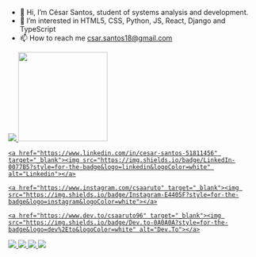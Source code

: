 
- 👋 Hi, I’m César Santos, student of systems analysis and development.
- 👀 I’m interested in HTML5, CSS, Python, JS, React, Django and TypeScript 
- 📫 How to reach me csar.santos18@gmail.com

<!---
cesarsantos96/cesarsantos96 is a ✨ special ✨ repository because its `README.md` (this file) appears on your GitHub profile.
You can click the Preview link to take a look at your changes.
--->
<div>

 <a href="https://github.com/cesarsantos96">
   
 
  <img heigth="180em" src="https://github-readme-stats.vercel.app/api?username=cesarsantos96&show_icons=true&theme=codeSTACKr">
 
 <img height="180em" src="https://github-readme-stats.vercel.app/api/top-langs/?username=cesarsantos96&show_icons=true&theme=codeSTACKr">
 
</div>

<div>
  <p align="left">
 
    <a href="https://www.linkedin.com/in/cesar-santos-51811456" target="_blank"><img src="https://img.shields.io/badge/LinkedIn-0077B5?style=for-the-badge&logo=linkedin&logoColor=white" alt="Linkedin"></a>
   
    <a href="https://www.instagram.com/csaaruto" target="_blank"><img src="https://img.shields.io/badge/Instagram-E4405F?style=for-the-badge&logo=instagram&logoColor=white"></a>
   
    <a href="https://www.dev.to/csaaruto96" target="_blank"><img src="https://img.shields.io/badge/Dev.to-0A0A0A?style=for-the-badge&logo=dev%2Eto&logoColor=white" alt="Dev.To"></a>
 </p> 
</div>
      
<div>
<img src="https://img.shields.io/badge/HTML5-E34F26?style=for-the-badge&logo=html5&logoColor=white">
<img src="https://img.shields.io/badge/CSS3-1572B6?style=for-the-badge&logo=css3&logoColor=white">
<img src="https://img.shields.io/badge/Python-FFD43B?style=for-the-badge&logo=python&logoColor=blue">
<img src="https://img.shields.io/badge/JavaScript-323330?style=for-the-badge&logo=javascript&logoColor=F7DF1E">
</div>
